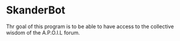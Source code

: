SkanderBot
====================
Thr goal of this program is to be able to have access to the collective wisdom of the A.P.O.I.L forum.
